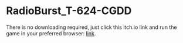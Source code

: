 # RadioBurst_T-624-CGDD

There is no downloading required, just click this itch.io link and run the game in your preferred browser:
[link](https://teturu.itch.io/radio-burst).